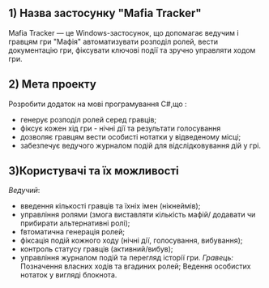 ## 1) Назва застосунку "Mafia Tracker"
Mafia Tracker — це Windows-застосунок, що допомагає ведучим і гравцям гри "Мафія" автоматизувати розподіл ролей, вести документацію гри, фіксувати ключові події та зручно управляти ходом гри.

## 2) Мета проекту
Розробити додаток на мові програмування С#,що :
+ генерує розподіл ролей серед гравців;
+ фіксує кожен хід гри - нічні дії та результати голосування 
+ дозволяє гравцям вести особисті нотатки у відведеному місці;
+ забезпечує ведучого журналом подій для відслідковування дій у грі.
## 3)Користувачі та їх можливості
*Ведучий*:
+ введення кількості гравців та їхніх імен (нікнеймів);
+ управління ролями (змога виставляти кількість мафій/ додавати чи прибирати альтернативні ролі);
+ fвтоматична генерація ролей;
+ фіксація подій кожного ходу (нічні дії, голосування, вибування);
+ контроль статусу гравців (активний/вибув);
+ управління журналом подій та перегляд історії гри.
*Гравець:*
Позначення власних ходів  та вгадиних ролей;
Ведення особистих нотаток у вигляді блокнота.

